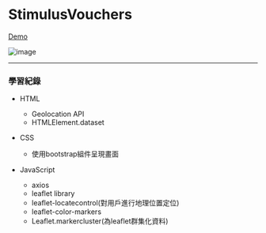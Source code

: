 # StimulusVouchers
  [Demo](https://timchen0409.github.io/StimulusVouchers/)

  ![image]()


---

### 學習紀錄
* HTML
  * Geolocation API
  * HTMLElement.dataset

* CSS
  * 使用bootstrap組件呈現畫面


* JavaScript
  * axios
  * leaflet library
  * leaflet-locatecontrol(對用戶進行地理位置定位)
  * leaflet-color-markers
  * Leaflet.markercluster(為leaflet群集化資料)